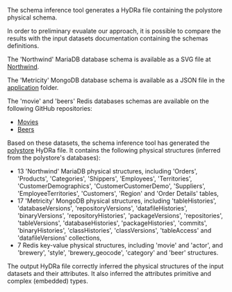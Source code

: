 The schema inference tool generates a HyDRa file containing the polystore physical schema.

In order to preliminary evualate our approach, it is possible to compare the results with the input datasets documentation containing the schemas definitions.

The 'Northwind' MariaDB database schema is available as a SVG file at [Northwind](https://relational.fit.cvut.cz/assets/img/datasets-generated/northwind.svg).

The 'Metricity' MongoDB database schema is available as a JSON file in the [application](../datasets/metricity/schema.json) folder.

The 'movie' and 'beers' Redis databases schemas are available on the following GitHub repositories:
- [Movies](https://github.com/Redis-Developer/redis-datasets/tree/movie-dataset/movie-database)
- [Beers](https://github.com/Redis-Developer/redis-datasets/tree/master/redisearch/openbeerdb)

Based on these datasets, the schema inference tool has generated the [polystore](polystore.pml) HyDRa file. It contains the following physical structures (inferred from the polystore's databases):
- 13 'Northwind' MariaDB physical structures, including 'Orders', 'Products', 'Categories', 'Shippers', 'Employees', 'Territories', 'CustomerDemographics', 'CustomerCustomerDemo', 'Suppliers', 'EmployeeTerritories', 'Customers', 'Region' and 'Order Details' tables,
- 17 'Metricity' MongoDB physical structures, including 'tableHistories', 'databaseVersions', 'repositoryVersions', 'datafileHistories', 'binaryVersions', 'repositoryHistories', 'packageVersions', 'repositories', 'tableVersions', 'databaseHistories', 'packageHistories', 'commits', 'binaryHistories', 'classHistories', 'classVersions', 'tableAccess' and 'datafileVersions' collections,
- 7 Redis key-value physical structures, including 'movie' and 'actor', and 'brewery', 'style', 'brewery_geocode', 'category' and 'beer' structures.

The output HyDRa file correctly inferred the physical structures of the input datasets and their attributes. It also inferred the attributes primitive and complex (embedded) types.

